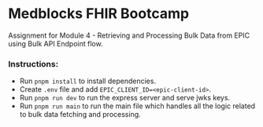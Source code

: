 # Medblocks FHIR Bootcamp

Assignment for Module 4 - Retrieving and Processing Bulk Data from EPIC using Bulk API Endpoint flow.

### Instructions:

- Run `pnpm install` to install dependencies.
- Create `.env` file and add `EPIC_CLIENT_ID=<epic-client-id>`.
- Run `pnpm run dev` to run the express server and serve jwks keys.
- Run `pnpm run main` to run the main file which handles all the logic related to bulk data fetching and processing.

